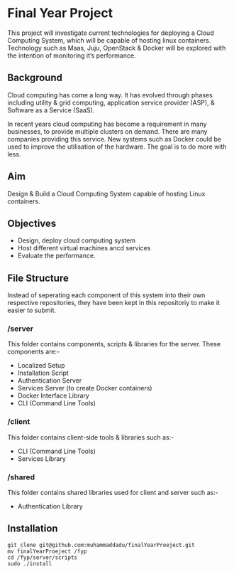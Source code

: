 Final Year Project
=======

This project will investigate current technologies for deploying a Cloud Computing System, which will be capable of hosting linux containers. Technology such as Maas, Juju, OpenStack & Docker will be explored with the intention of monitoring it’s performance.

## Background
Cloud computing has come a long way. It has evolved through phases including utility & grid computing, application service provider (ASP), & Software as a Service (SaaS).

In recent years cloud computing has become a requirement in many businesses, to provide multiple clusters on demand. There are many companies providing this service. New systems such as Docker could be used to improve the utilisation of the hardware. The goal is to do more with less.

## Aim
Design & Build a Cloud Computing System capable of hosting Linux containers.

## Objectives
 - Design, deploy cloud computing system
 - Host different virtual machines ancd services
 - Evaluate the performance.

## File Structure
Instead of seperating each component of this system into their own respective repositories, they have been kept in this repositoriy to make it easier to submit.

### /server
This folder contains components, scripts & libraries for the server.
These components are:-
 - Localized Setup
 - Installation Script
 - Authentication Server
 - Services Server (to create Docker containers)
 - Docker Interface Library
 - CLI (Command Line Tools)

### /client
This folder contains client-side tools & libraries such as:- 
 - CLI (Command Line Tools)
 - Services Library

### /shared
This folder contains shared libraries used for client and server such as:-
 - Authentication Library

## Installation
```
git clone git@github.com:muhammaddadu/finalYearProeject.git
mv finalYearProeject /fyp
cd /fyp/server/scripts
sudo ./install
``` 